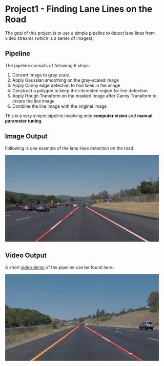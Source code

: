 # Project1 - Finding Lane Lines on the Road
The goal of this project is to use a simple pipeline to detect lane lines from video streams (which is a series of images).

## Pipeline
The pipeline consists of following 6 steps:
1. Convert image to gray scale.
2. Apply Gaussian smoothing on the gray-scaled image
3. Apply Canny edge detection to find lines in the image
4. Construct a polygon to keep the interested region for line detection
5. Apply Hough Transform on the masked image after Canny Transform to create the line image
6. Combine the line image with the original image

This is a very simple pipeline involving only **computer vision** and **manual parameter tuning**.

## Image Output
Following is one example of the lane lines detection on the road.

![test_output](/Project1_Finding_Lane_Lines/test_images_output//solidWhiteCurve.jpg) 

## Video Output
A short [video demo](https://youtu.be/V2bR1DL7FD8) of the pipeline can be found here:

[![video_output|360x270](/Project1_Finding_Lane_Lines/test_images_output/solidYellowCurve.jpg)](https://youtu.be/V2bR1DL7FD8)
